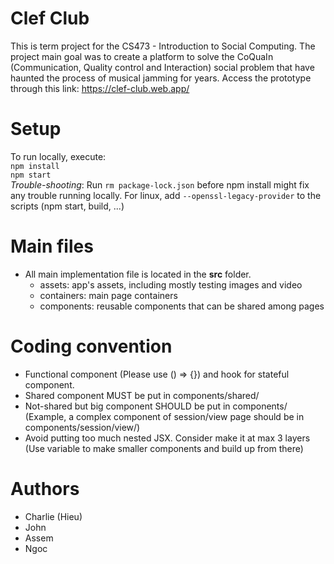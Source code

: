 # Clef Club

This is term project for the CS473 - Introduction to Social Computing. The project main goal was to create a platform to solve 
the CoQuaIn (Communication, Quality control and Interaction) social problem that have haunted the process of musical jamming for years.
Access the prototype through this link: https://clef-club.web.app/

# Setup

To run locally, execute:<br>
`npm install`<br>
`npm start`<br>
*Trouble-shooting*: 
    Run `rm package-lock.json` before npm install might fix any trouble running locally. 
    For linux, add `--openssl-legacy-provider` to the scripts (npm start, build, ...)

# Main files
- All main implementation file is located in the **src** folder.
    -  assets: app's assets, including mostly testing images and video
    -  containers: main page containers
    -  components: reusable components that can be shared among pages

# Coding convention
- Functional component (Please use () => {}) and hook for stateful component.
- Shared component MUST be put in components/shared/
- Not-shared but big component SHOULD be put in components/ (Example, a complex component of session/view page should be in components/session/view/)
- Avoid putting too much nested JSX. Consider make it at max 3 layers (Use variable to make smaller components and build up from there)

# Authors
- Charlie (Hieu)
- John
- Assem
- Ngoc
